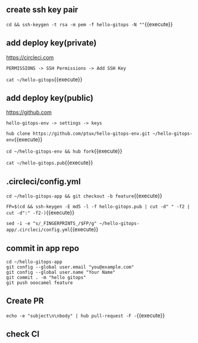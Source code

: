 ## create ssh key pair

`cd && ssh-keygen -t rsa -m pem -f hello-gitops -N ""`{{execute}}

## add deploy key(private)

https://circleci.com
```
PERMISSIONS -> SSH Permissions -> Add SSH Key
```

`cat ~/hello-gitops`{{execute}}

## add deploy key(public)

https://github.com
```
hello-gitops-env -> settings -> keys
```

`hub clone https://github.com/ptux/hello-gitops-env.git ~/hello-gitops-env`{{execute}}

`cd ~/hello-gitops-env && hub fork`{{execute}}

`cat ~/hello-gitops.pub`{{execute}}

## .circleci/config.yml

`cd ~/hello-gitops-app && git checkout -b feature`{{execute}}

`FP=$(cd && ssh-keygen -E md5 -l -f hello-gitops.pub | cut -d" " -f2 | cut -d":" -f2-)`{{execute}}

`sed -i -e "s/_FINGERPRINTS_/$FP/g" ~/hello-gitops-app/.circleci/config.yml`{{execute}}

## commit in app repo

```
cd ~/hello-gitops-app
git config --global user.email "you@example.com"
git config --global user.name "Your Name"
git commit . -m "hello gitops"
git push ooocamel feature
```

## Create PR

`echo -e "subject\n\nbody" | hub pull-request -F -`{{execute}}

## check CI
